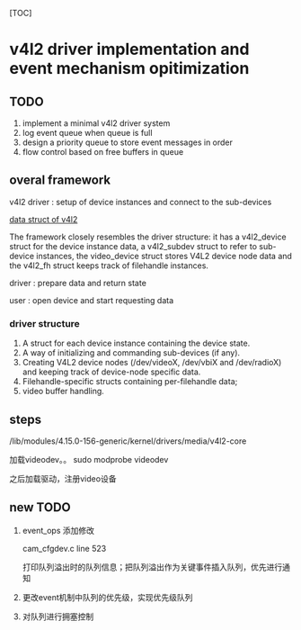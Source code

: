 [TOC]

# v4l2 driver implementation and event mechanism opitimization

## TODO

1. implement a minimal v4l2 driver system
2. log event queue when queue is full
3. design a priority queue to store event messages in order
4. flow control based on free buffers in queue

## overal framework

v4l2 driver : setup of device instances and connect to the sub-devices

[data struct of v4l2](https://www.processon.com/view/link/6175161563768912b56334e0)

The framework closely resembles the driver structure: it has a v4l2_device struct for the device instance data, a v4l2_subdev struct to refer to sub-device instances, the video_device struct stores V4L2 device node data and the v4l2_fh struct keeps track of filehandle instances.

driver : prepare data and return state

user : open device and start requesting data

### driver structure

1. A struct for each device instance containing the device state.
2. A way of initializing and commanding sub-devices (if any).
3. Creating V4L2 device nodes (/dev/videoX, /dev/vbiX and /dev/radioX) and keeping track of device-node specific data.
4. Filehandle-specific structs containing per-filehandle data;
5. video buffer handling.



## steps

/lib/modules/4.15.0-156-generic/kernel/drivers/media/v4l2-core

加载videodev。。 sudo modprobe videodev

之后加载驱动，注册video设备





## new TODO

1. event_ops 添加修改

   cam_cfgdev.c  line 523

   打印队列溢出时的队列信息；把队列溢出作为关键事件插入队列，优先进行通知

2. 更改event机制中队列的优先级，实现优先级队列

3. 对队列进行拥塞控制

